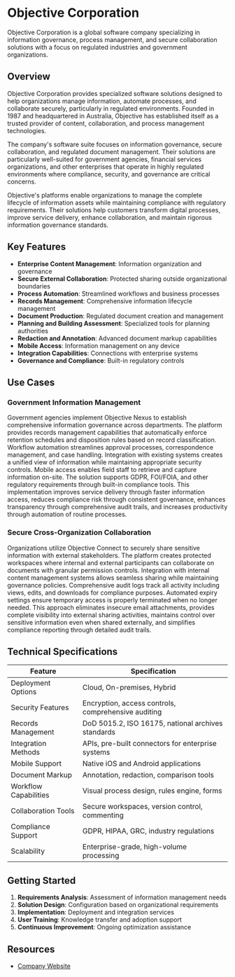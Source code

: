 # Objective Corporation

Objective Corporation is a global software company specializing in information governance, process management, and secure collaboration solutions with a focus on regulated industries and government organizations.

## Overview

Objective Corporation provides specialized software solutions designed to help organizations manage information, automate processes, and collaborate securely, particularly in regulated environments. Founded in 1987 and headquartered in Australia, Objective has established itself as a trusted provider of content, collaboration, and process management technologies.

The company's software suite focuses on information governance, secure collaboration, and regulated document management. Their solutions are particularly well-suited for government agencies, financial services organizations, and other enterprises that operate in highly regulated environments where compliance, security, and governance are critical concerns.

Objective's platforms enable organizations to manage the complete lifecycle of information assets while maintaining compliance with regulatory requirements. Their solutions help customers transform digital processes, improve service delivery, enhance collaboration, and maintain rigorous information governance standards.

## Key Features

- **Enterprise Content Management**: Information organization and governance
- **Secure External Collaboration**: Protected sharing outside organizational boundaries
- **Process Automation**: Streamlined workflows and business processes
- **Records Management**: Comprehensive information lifecycle management
- **Document Production**: Regulated document creation and management
- **Planning and Building Assessment**: Specialized tools for planning authorities
- **Redaction and Annotation**: Advanced document markup capabilities
- **Mobile Access**: Information management on any device
- **Integration Capabilities**: Connections with enterprise systems
- **Governance and Compliance**: Built-in regulatory controls

## Use Cases

### Government Information Management

Government agencies implement Objective Nexus to establish comprehensive information governance across departments. The platform provides records management capabilities that automatically enforce retention schedules and disposition rules based on record classification. Workflow automation streamlines approval processes, correspondence management, and case handling. Integration with existing systems creates a unified view of information while maintaining appropriate security controls. Mobile access enables field staff to retrieve and capture information on-site. The solution supports GDPR, FOI/FOIA, and other regulatory requirements through built-in compliance tools. This implementation improves service delivery through faster information access, reduces compliance risk through consistent governance, enhances transparency through comprehensive audit trails, and increases productivity through automation of routine processes.

### Secure Cross-Organization Collaboration

Organizations utilize Objective Connect to securely share sensitive information with external stakeholders. The platform creates protected workspaces where internal and external participants can collaborate on documents with granular permission controls. Integration with internal content management systems allows seamless sharing while maintaining governance policies. Comprehensive audit logs track all activity including views, edits, and downloads for compliance purposes. Automated expiry settings ensure temporary access is properly terminated when no longer needed. This approach eliminates insecure email attachments, provides complete visibility into external sharing activities, maintains control over sensitive information even when shared externally, and simplifies compliance reporting through detailed audit trails.

## Technical Specifications

| Feature | Specification |
|---------|---------------|
| Deployment Options | Cloud, On-premises, Hybrid |
| Security Features | Encryption, access controls, comprehensive auditing |
| Records Management | DoD 5015.2, ISO 16175, national archives standards |
| Integration Methods | APIs, pre-built connectors for enterprise systems |
| Mobile Support | Native iOS and Android applications |
| Document Markup | Annotation, redaction, comparison tools |
| Workflow Capabilities | Visual process design, rules engine, forms |
| Collaboration Tools | Secure workspaces, version control, commenting |
| Compliance Support | GDPR, HIPAA, GRC, industry regulations |
| Scalability | Enterprise-grade, high-volume processing |

## Getting Started

1. **Requirements Analysis**: Assessment of information management needs
2. **Solution Design**: Configuration based on organizational requirements
3. **Implementation**: Deployment and integration services
4. **User Training**: Knowledge transfer and adoption support
5. **Continuous Improvement**: Ongoing optimization assistance

## Resources

- [Company Website](https://www.objective.com/)
